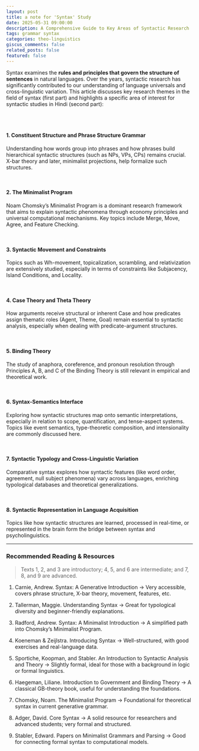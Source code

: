```yaml
---
layout: post
title: a note for 'Syntax' Study
date: 2025-05-31 09:00:00
description: A Comprehensive Guide to Key Areas of Syntactic Research
tags: grammar syntax
categories: theo-linguistics
giscus_comments: false
related_posts: false
featured: false
---
```


Syntax examines the **rules and principles that govern the structure of sentences** in natural languages. Over the years, syntactic research has significantly contributed to our understanding of language universals and cross-linguistic variation. This article discusses key research themes in the field of syntax (first part) and highlights a specific area of interest for syntactic studies in Hindi (second part):

<br>
<br>

#### 1. Constituent Structure and Phrase Structure Grammar
Understanding how words group into phrases and how phrases build hierarchical syntactic structures (such as NPs, VPs, CPs) remains crucial. X-bar theory and later, minimalist projections, help formalize such structures.

<br>

#### 2. The Minimalist Program
Noam Chomsky’s Minimalist Program is a dominant research framework that aims to explain syntactic phenomena through economy principles and universal computational mechanisms. Key topics include Merge, Move, Agree, and Feature Checking.

<br>

#### 3. Syntactic Movement and Constraints
Topics such as Wh-movement, topicalization, scrambling, and relativization are extensively studied, especially in terms of constraints like Subjacency, Island Conditions, and Locality.

<br>

#### 4. Case Theory and Theta Theory
How arguments receive structural or inherent Case and how predicates assign thematic roles (Agent, Theme, Goal) remain essential to syntactic analysis, especially when dealing with predicate-argument structures.

<br>

#### 5. Binding Theory
The study of anaphora, coreference, and pronoun resolution through Principles A, B, and C of the Binding Theory is still relevant in empirical and theoretical work.

<br>

#### 6. Syntax-Semantics Interface
Exploring how syntactic structures map onto semantic interpretations, especially in relation to scope, quantification, and tense-aspect systems. Topics like event semantics, type-theoretic composition, and intensionality are commonly discussed here.

<br>

#### 7. Syntactic Typology and Cross-Linguistic Variation
Comparative syntax explores how syntactic features (like word order, agreement, null subject phenomena) vary across languages, enriching typological databases and theoretical generalizations.

<br>

#### 8. Syntactic Representation in Language Acquisition 
Topics like how syntactic structures are learned, processed in real-time, or represented in the brain form the bridge between syntax and psycholinguistics.

---

### Recommended Reading & Resources
>Texts 1, 2, and 3 are introductory; 4, 5, and 6 are intermediate; and 7, 8, and 9 are advanced.

1. Carnie, Andrew. Syntax: A Generative Introduction → Very accessible, covers phrase structure, X-bar theory, movement, features, etc.

2. Tallerman, Maggie. Understanding Syntax → Great for typological diversity and beginner-friendly explanations.

3. Radford, Andrew. Syntax: A Minimalist Introduction → A simplified path into Chomsky’s Minimalist Program.

4. Koeneman & Zeijlstra. Introducing Syntax → Well-structured, with good exercises and real-language data.

5. Sportiche, Koopman, and Stabler. An Introduction to Syntactic Analysis and Theory → Slightly formal, ideal for those with a background in logic or formal linguistics.

6. Haegeman, Liliane. Introduction to Government and Binding Theory → A classical GB-theory book, useful for understanding the foundations.

7. Chomsky, Noam. The Minimalist Program → Foundational for theoretical syntax in current generative grammar.

8. Adger, David. Core Syntax → A solid resource for researchers and advanced students; very formal and structured.

9. Stabler, Edward. Papers on Minimalist Grammars and Parsing → Good for connecting formal syntax to computational models.
